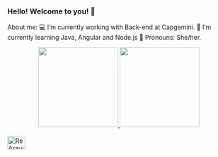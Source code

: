 ### Hello! Welcome to you! 👋

About me:
💻 I’m currently working with Back-end at Capgemini. 
🌱 I’m currently learning Java, Angular and Node.js
🌼 Pronouns: She/her.


<div align="center">
  <a href="https://github.com/ReAraujo">
  <img height="180em" src="https://github-readme-stats.vercel.app/api?username=ReAraujo&show_icons=true&theme=radical&include_all_commits=true&count_private=true"/>
  <img height="180em" src="https://github-readme-stats.vercel.app/api/top-langs/?username=ReAraujo&layout=compact&langs_count=7&theme=radical"/>
</div>
<div style="display: inline_block"><br>
  <img align="center" alt="ReAraujo-Java" height="30" width="40" src="https://cdn.jsdelivr.net/gh/devicons/devicon/icons/java/java-plain-wordmark.svg">


</div>  

  
